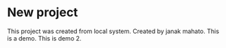 # New project
This project was created from local system.
Created by janak  mahato.
This is a demo.
This is demo 2.